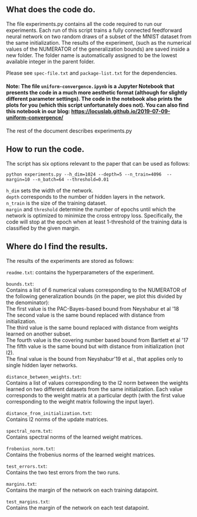 ## What does the code do.

The file experiments.py contains all the code required to run our experiments. Each run of this script trains a fully connected feedforward neural network on two random draws of a subset of the MNIST dataset from the same initialization. The results of the experiment, (such as the numerical values of the NUMERATOR of the generalization bounds) are saved inside a new folder. The folder name is automatically assigned to be the lowest available integer in the parent folder.

Please see ```spec-file.txt``` and ```package-list.txt``` for the dependencies.

#### Note: The file ```uniform-convergence.ipynb``` is a Jupyter Notebook that presents the code in a much more aesthetic format (although for slightly different parameter settings). The code in the notebook also prints the plots for you (which this script unfortunately does not). You can also find this notebook in our blog: https://locuslab.github.io/2019-07-09-uniform-convergence/

The rest of the document describes experiments.py


## How to run the code.

The script has six options relevant to the paper that can be used as follows:

```python experiments.py --h_dim=1024 --depth=5 --n_train=4096  --margin=10 --n_batch=64 --threshold=0.01```
 

```h_dim``` sets the width of the network.   
```depth``` corresponds to the number of hidden layers in the network.   
```n_train``` is the size of the training dataset.   
```margin``` and ```threshold``` determine the number of epochs until which the network is optimized to minimize the cross entropy loss. Specifically, the code will stop at the epoch when at least 1-threshold of the training data is classified by the given margin.


## Where do I find the results.


The results of the experiments are stored as follows:

```readme.txt```: contains the hyperparameters of the experiment.   

```bounds.txt```: 	   
Contains a list of 6 numerical values corresponding to the NUMERATOR of the following generalization bounds (in the paper, we plot this divided by the denominator):   
The first value is the PAC-Bayes-based bound from Neyshabur et al '18   
The second value is the same bound replaced with distance from initialization.   
The third value is the same bound replaced with distance from weights learned on another subset.   
The fourth value is the covering number based bound from Bartlett et al '17   
The fifth value is the same bound but with distance from initialization (not l2).   
The final value is the bound from Neyshabur'19 et al., that applies only to single hidden layer networks.   

```distance_between_weights.txt```:   
Contains a list of values corresponding to the l2 norm between the weights learned on two different datasets from the same initialization. Each value corresponds to the weight matrix at a particular depth (with the first value corresponding to the weight matrix following the input layer).   

```distance_from_initialization.txt```:   
Contains l2 norms of the update matrices.   

```spectral_norm.txt```:   
Contains spectral norms of the learned weight matrices.   

```frobenius_norm.txt```:   
Contains the frobenius norms of the learned weight matrices.   

```test_errors.txt```:   
Contains the two test errors from the two runs.   


```margins.txt```:   
Contains the margin of the network on each training datapoint.   


```test_margins.txt```:   
Contains the margin of the network on each test datapoint.   





